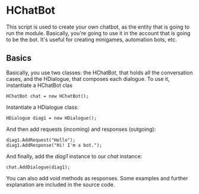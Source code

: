 # HChatBot
This script is used to create your own chatbot, as the entity that is going to run the module. Basically, you're going to use it in the account that is going to be the bot. It's useful for creating minigames, automation bots, etc.

## Basics
Basically, you use two classes: the HChatBot, that holds all the conversation cases, and the HDialogue, that composes each dialogue.
To use it, instantiate a HChatBot clas
```CSharp
HChatBot chat = new HChatBot();
```
Instantiate a HDialogue class:
```CSharp
HDialogue diag1 = new HDialogue();
```
And then add requests (incoming) and responses (outgoing):
```CSharp
diag1.AddRequest("Hello");
diag1.AddResponse("Hi! I'm a bot.");
```
And finally, add the _diag1_ instance to our _chat_ instance:
```CSharp
chat.AddDialogue(diag1);
```
You can also add void methods as responses. Some examples and further explanation are included in the source code.
